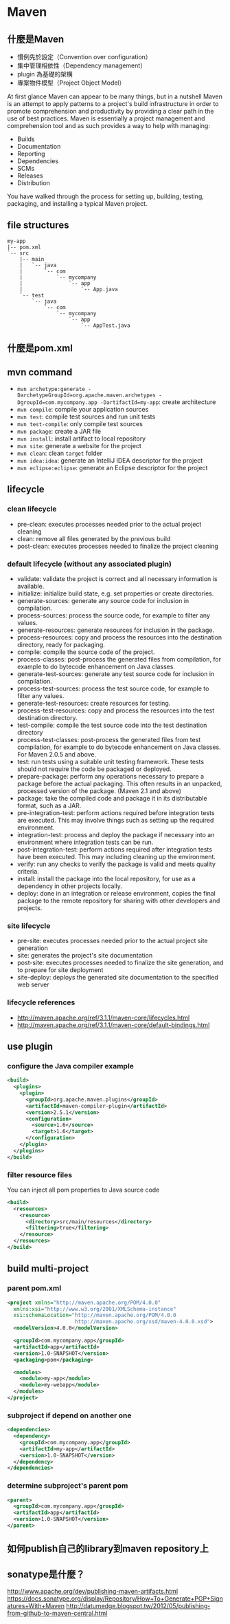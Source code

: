 # Maven

## 什麼是Maven

* 慣例先於設定（Convention over configuration）
* 集中管理相依性（Dependency management）
* plugin 為基礎的架構
* 專案物件模型（Project Object Model）

At first glance Maven can appear to be many things, but in a nutshell Maven is an attempt to apply patterns to a project's build infrastructure in order to promote comprehension and productivity by providing a clear path in the use of best practices. Maven is essentially a project management and comprehension tool and as such provides a way to help with managing:

* Builds
* Documentation
* Reporting
* Dependencies
* SCMs
* Releases
* Distribution

You have walked through the process for setting up, building, testing, packaging, and installing a typical Maven project.

## file structures

```
my-app
|-- pom.xml
`-- src
    |-- main
    |   `-- java
    |       `-- com
    |           `-- mycompany
    |               `-- app
    |                   `-- App.java
    `-- test
        `-- java
            `-- com
                `-- mycompany
                    `-- app
                        `-- AppTest.java
```

## 什麼是pom.xml

## mvn command

* `mvn archetype:generate -DarchetypeGroupId=org.apache.maven.archetypes -DgroupId=com.mycompany.app -DartifactId=my-app`: create architecture
* `mvn compile`: compile your application sources
* `mvn test`: compile test sources and run unit tests
* `mvn test-compile`: only compile test sources
* `mvn package`: create a JAR file
* `mvn install`: install artifact to local repository
* `mvn site`: generate a website for the project
* `mvn clean`: clean `target` folder
* `mvn idea:idea`: generate an IntelliJ IDEA descriptor for the project
* `mvn eclipse:eclipse`: generate an Eclipse descriptor for the project

## lifecycle
### clean lifecycle

* pre-clean: executes processes needed prior to the actual project cleaning
* clean: remove all files generated by the previous build
* post-clean: executes processes needed to finalize the project cleaning

### default lifecycle (without any associated plugin)

* validate: validate the project is correct and all necessary information is available.
* initialize: initialize build state, e.g. set properties or create directories.
* generate-sources: generate any source code for inclusion in compilation.
* process-sources: process the source code, for example to filter any values.
* generate-resources: generate resources for inclusion in the package.
* process-resources: copy and process the resources into the destination directory, ready for packaging.
* compile: compile the source code of the project.
* process-classes: post-process the generated files from compilation, for example to do bytecode enhancement on Java classes.
* generate-test-sources: generate any test source code for inclusion in compilation.
* process-test-sources: process the test source code, for example to filter any values.
* generate-test-resources: create resources for testing.
* process-test-resources: copy and process the resources into the test destination directory.
* test-compile: compile the test source code into the test destination directory
* process-test-classes: post-process the generated files from test compilation, for example to do bytecode enhancement on Java classes. For Maven 2.0.5 and above.
* test: run tests using a suitable unit testing framework. These tests should not require the code be packaged or deployed.
* prepare-package: perform any operations necessary to prepare a package before the actual packaging. This often results in an unpacked, processed version of the package. (Maven 2.1 and above)
* package: take the compiled code and package it in its distributable format, such as a JAR.
* pre-integration-test: perform actions required before integration tests are executed. This may involve things such as setting up the required environment.
* integration-test: process and deploy the package if necessary into an environment where integration tests can be run.
* post-integration-test: perform actions required after integration tests have been executed. This may including cleaning up the environment.
* verify: run any checks to verify the package is valid and meets quality criteria.
* install: install the package into the local repository, for use as a dependency in other projects locally.
* deploy: done in an integration or release environment, copies the final package to the remote repository for sharing with other developers and projects.

### site lifecycle

* pre-site: executes processes needed prior to the actual project site generation
* site: generates the project's site documentation
* post-site: executes processes needed to finalize the site generation, and to prepare for site deployment
* site-deploy: deploys the generated site documentation to the specified web server

### lifecycle references

* http://maven.apache.org/ref/3.1.1/maven-core/lifecycles.html
* http://maven.apache.org/ref/3.1.1/maven-core/default-bindings.html

## use plugin

### configure the Java compiler example

```xml
<build>
  <plugins>
    <plugin>
      <groupId>org.apache.maven.plugins</groupId>
      <artifactId>maven-compiler-plugin</artifactId>
      <version>2.5.1</version>
      <configuration>
        <source>1.6</source>
        <target>1.6</target>
      </configuration>
    </plugin>
  </plugins>
</build>
```

### filter resource files

You can inject all pom properties to Java source code

```xml
<build>
  <resources>
    <resource>
      <directory>src/main/resources</directory>
      <filtering>true</filtering>
    </resource>
  </resources>
</build>
```

## build multi-project

### parent pom.xml

```xml
<project xmlns="http://maven.apache.org/POM/4.0.0"
  xmlns:xsi="http://www.w3.org/2001/XMLSchema-instance"
  xsi:schemaLocation="http://maven.apache.org/POM/4.0.0
                      http://maven.apache.org/xsd/maven-4.0.0.xsd">
  <modelVersion>4.0.0</modelVersion>

  <groupId>com.mycompany.app</groupId>
  <artifactId>app</artifactId>
  <version>1.0-SNAPSHOT</version>
  <packaging>pom</packaging>

  <modules>
    <module>my-app</module>
    <module>my-webapp</module>
  </modules>
</project>
```

### subproject if depend on another one

```xml
<dependencies>
  <dependency>
    <groupId>com.mycompany.app</groupId>
    <artifactId>my-app</artifactId>
    <version>1.0-SNAPSHOT</version>
  </dependency>
</dependencies>
```

### determine subproject's parent pom

```xml
<parent>
  <groupId>com.mycompany.app</groupId>
  <artifactId>app</artifactId>
  <version>1.0-SNAPSHOT</version>
</parent>
```

## 如何publish自己的library到maven repository上
## sonatype是什麼？

http://www.apache.org/dev/publishing-maven-artifacts.html
https://docs.sonatype.org/display/Repository/How+To+Generate+PGP+Signatures+With+Maven
http://datumedge.blogspot.tw/2012/05/publishing-from-github-to-maven-central.html